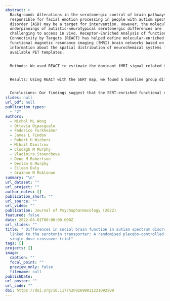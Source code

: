 ```yaml
---
abstract: >
  Background: Alterations in the serotonergic control of brain pathways
  responsible for facial emotion processing in people with autism spectrum
  disorder (ASD) may be a target for intervention. However, the molecular
  underpinnings of autistic-neurotypical serotonergic differences are
  challenging to access in vivo. Receptor-Enriched Analysis of functional
  Connectivity by Targets (REACT) has helped define molecular-enriched
  functional magnetic resonance imaging (fMRI) brain networks based on a priori
  information about the spatial distribution of neurochemical systems from
  available PET templates.


  Methods: We used REACT to estimate the dominant fMRI signal related to the serotonin (5-HT) transporter (SERT) distribution during processing of aversive facial emotion in adults with and without ASD. We first predicted a group difference in baseline (placebo) functioning of this system. We next used a single 20 mg oral dose of citalopram, a serotonin reuptake inhibitor, to test the hypothesis that network activity in people with and without ASD would respond differently to inhibition of SERT. To confirm the specificity of our findings, we also repeated the analysis with 5-HT1A, 5-HT1B, 5-HT2A and 5-HT4 receptor maps.


  Results: Using REACT with the SERT map, we found a baseline group difference in the SERT-enriched response to faces in the ventromedial prefrontal cortex. A single oral dose of citalopram 'shifted' the response in the ASD group towards the neurotypical baseline but did not alter response in the control group. Similar differences in SERT-enriched response were observed after controlling for other 5-HT maps.


  Conclusions: Our findings suggest that the SERT-enriched functional network is dynamically different in ASD during processing of socially relevant stimuli. Whether this acute neurobiological response to citalopram in ASD translates to a clinical target will be an important next step.
slides: null
url_pdf: null
publication_types:
  - "2"
authors:
  - Nichol ML Wong
  - Ottavia Dipasquale
  - Federico Turkheimer
  - James L Findon
  - Robert H Wichers
  - Mihail Dimitrov
  - Clodagh M Murphy
  - Vladimira Stoencheva
  - Dene M Robertson
  - Declan G Murphy
  - Eileen Daly
  - Grainne M McAlonan
summary: "\n"
url_dataset: ""
url_project: ""
author_notes: []
publication_short: ""
url_source: ""
url_video: ""
publication: Journal of Psychopharmacology (2022)
featured: false
date: 2022-05-01T00:00:00.000Z
url_slides: ""
title: " Differences in social brain function in autism spectrum disorder are
  linked to the serotonin transporter: A randomised placebo-controlled
  single-dose crossover trial"
tags: []
projects: []
image:
  caption: ""
  focal_point: ""
  preview_only: false
  filename: null
publishDate: 
url_poster: ""
url_code: ""
doi: https://doi.org/10.1177%2F02698811221092509
---
```


<!--- {{% callout note %}} ---->

<!--- Click the _Cite_ button above to demo the feature to enable visitors to import publication metadata into their reference management software. ---->
<!--- {{% /callout %}} ---->

<!--- Supplementary notes can be added here, including [code and math](https://wowchemy.com/docs/content/writing-markdown-latex/). ---->
